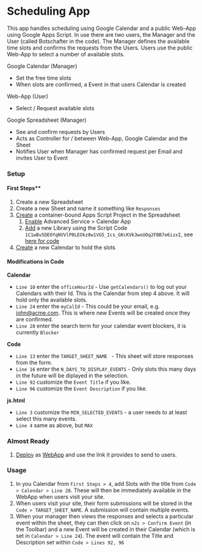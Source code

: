 # Scheduling App
This app handles scheduling using Google Calendar and a public Web-App using Google Apps Script. In use there are two users, the Manager and the User (called Botschafter in the code). The Manager defines the available time slots and confirms the requests from the Users. Users use the public Web-App to select a number of available slots.

Google Calendar (Manager)
 - Set the free time slots
 - When slots are confirmed, a Event in that users Calendar is created

Web-App (User)
  - Select / Request available slots

Google Spreadsheet (Manager)
  - See and confirm requests by Users
  - Acts as Controller for / between Web-App, Google Calendar and the Sheet
  - Notifies User when Manager has confirmed request per Email and invites User to Event


### Setup

#### First Steps**
1. Create a new Spreadsheet
1. Create a new Sheet and name it something like `Responses`
1. [Create](https://developers.google.com/apps-script/guides/bound) a container-bound Apps Script Project in the Spreadsheet
    1. [Enable](https://developers.google.com/apps-script/guides/services/advanced) Advanced Service > Calendar App
    1. [Add](https://developers.google.com/apps-script/guides/libraries) a new Library using the Script Code `1C1wBv5DEOYqNVVlP0LEOkz0w1VG5_Ics_GKcKVk3woUOq2FBB7e6izxI`, see [here for code](https://github.com/NevenSubotic/sheets-library)
1. [Create](https://support.google.com/calendar/answer/37095?hl=en) a new Calendar to hold the slots


#### Modifications in Code
**Calendar**
 - `Line 10` enter the `officeHourId` - Use `getCalendars()` to log out your Calendars with their Id. This is the Calendar from step 4 above. It will hold only the available slots.
 - `Line 24` enter the `myCalId` - This could be your email, e.g. john@acme.com. This is where new Events will be created once they are confirmed.
 - `Line 28` enter the search term for your calendar event blockers, it is currently `Blocker`

**Code**
 - `Line 13` enter the `TARGET_SHEET_NAME ` - This sheet will store responses from the form.
 - `Line 16` enter the `N_DAYS_TO_DISPLAY_EVENTS` - Only slots this many days in the future will be diplayed in the selection.
 - `Line 92` customize the `Event Title` if you like.
 - `Line 96` customize the `Event Description` if you like.

 **js.html**
  - `Line 3` customize the `MIN_SELECTED_EVENTS` - a user needs to at least select this many events.
  - `Line 4` same as above, but `MAX`

### Almost Ready
1. [Deploy](https://developers.google.com/apps-script/concepts/deployments) as [WebApp](https://developers.google.com/apps-script/guides/html#serve_html_as_a_web_app) and use the link it provides to send to users.

### Usage
1. In you Calendar from `First Steps > 4`, add Slots with the title from `Code > Calendar > Line 28`. These will then be immediately available in the WebApp when users visit your site.
1. When users visit your site, their form submissions will be stored in the `Code > TARGET_SHEET_NAME`. A submission will contain multiple events.
1. When your manager then views the responses and selects a particular event within the sheet, they can then click on `n2s > Confirm Event` (in the Toolbar) and a new Event will be created in their Calendar (which is set in `Calendar > Line 24`). The event will contain the Title and Description set within `Code > Lines 92, 96`

